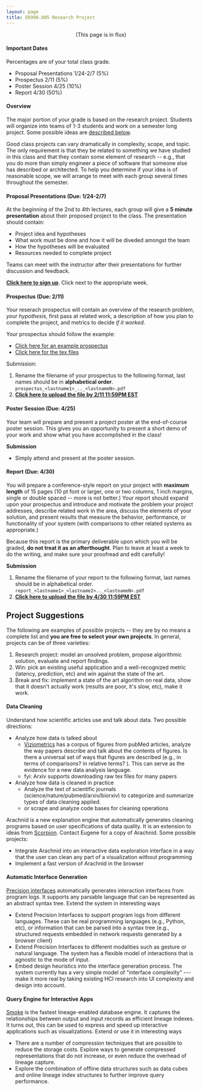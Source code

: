 ```yaml
---
layout: page
title: E6998.005 Research Project
---
```


<center>(This page is in flux)</center>

#### Important Dates 

Percentages are of your total class grade.

* Proposal Presentations    1/24-2/7 (5%)
* Prospectus       2/11    (5%)
* Poster Session   4/25    (10%)
* Report          4/30     (50%)

#### Overview


The major portion of your grade is based on the research project. Students will organize into teams of 1-3 students and work on a semester long project.  Some possible ideas are [described below](#suggestions).

Good class projects can vary dramatically in complexity, scope, and topic. The only requirement is that they be related to something we have studied in this class and that they contain some element of research -- e.g., that you do more than simply engineer a piece of software that someone else has described or architected. To help you determine if your idea is of reasonable scope, we will arrange to meet with each group several times throughout the semester.

#### Proposal Presentations (Due: 1/24-2/7)

At the beginning of the 2nd to 4th lectures, each group will give a **5 minute presentation** about their proposed project to the class.  The presentation should contain:

* Project idea and hypotheses
* What work must be done and how it will be diveded amongst the team
* How the hypotheses will be evaluated
* Resources needed to complete project

Teams can meet with the instructor after their presentations for further discussion and feedback.

[**Click here to sign up**](https://calendar.google.com/calendar/selfsched?sstoken=UUlmUlc5VDIwWDJwfGRlZmF1bHR8MTUwY2E3NDBiMDNhMTU4ZDIyODhlMjFlZTAzZGMyZTU).  Click next to the appropriate week.


<!-- Teams should consist of 1-3 people. In addition, if you have a project in mind, please indicate briefly (1--2 sentences) what you are thinking. We have included a list of possible projects at the end of this document although you are not required to choose from these. -->

<!-- [Click here to submit before class on 2/1](https://goo.gl/forms/j8aXKKtjxH0rzVgx2) -->


#### Prospectus (Due: 2/11)

Your reserach prospectus will contain an overview of the research problem, _your hypothesis_, first pass at related work, a description of how you plan to complete the project, and metrics to decide _if it worked_.   

<!--A good prospectus is basically the skeleton of the full report.  It is _highly recommended_ that you come to office hours to discuss project ideas before writing the prospectus.-->

Your prospectus should follow the example:

* [Click here for an example prospectus](./files/prospectus/prospectus.pdf)
* [Click here for the tex files](https://github.com/columbiaviz/columbiaviz.github.io/tree/master/files/prospectus)

Submission:

1. Rename the filename of your prospectus to the following format, last names should be in **alphabetical order**. `prospectus_<lastname1>_.._<lastnameN>.pdf`
2. [**Click here to upload the file by 2/11 11:59PM EST**](https://www.dropbox.com/request/Kmymco2V49BS3rSlWfls)


<!--
<a name="midpoint"></a>
#### Midpoint Review

The midpoint review will be an in-class exercise where teams will present and receive feedback/suggestions in a "speed-dating" style session.  Details will be released closer to the session.

Meet with your counterpart for 20 minutes - 10 minutes per team.  One team will describe the goal of their project and the current status and challenges, and the other team will listen and provide comments.

For the listening team, ask and provide answers to the following questions:

1. What opportunities/changes that make this work useful and timely? 
2. Why existing approaches fail to make use of these opportunities? 
3. What is the hypothesis?
4. What are the concrete steps to validate the hypothesis?
5. What suggestions did you, as the listener, provide?
-->

#### Poster Session (Due: 4/25)
Your team will prepare and present a project poster at the end-of-course poster session.   This gives you an opportunity to present a short demo of your work and show what you have accomplished in the class!

**Submission**

* Simply attend and present at the poster session.

#### Report (Due: 4/30)

You will prepare a conference-style report on your project with **maximum length** of 15 pages (10 pt font or larger, one or two columns, 1 inch margins, single or double spaced -- more is not better.) Your report should expand upon your prospectus and introduce and motivate the problem your project addresses, describe related work in the area, discuss the elements of your solution, and present results that measure the behavior, performance, or functionality of your system (with comparisons to other related systems as appropriate.)

Because this report is the primary deliverable upon which you will be graded, **do not treat it as an afterthought**. Plan to leave at least a week to do the writing, and make sure your proofread and edit carefully!

**Submission**

1. Rename the filename of your report to the following format, last names should be in alphabetical order. `report_<lastname1>_<lastname2>.._<lastnameN>.pdf`
2. [**Click here to upload the file by 4/30 11:59PM EST**](https://www.dropbox.com/request/9zdikb92vHFFPYtaFF0e)


<a name="suggestions"></a>
## Project Suggestions


The following are examples of possible projects -- they are by no means a complete list and **you are free to select your own projects**.  In general, projects can be of three varieties:

1. Research project: model an unsolved problem, propose algorithmic solution, evaluate and report findings.
2. Win: pick an existing useful application and a well-recognized metric (latency, prediction, etc) and win against the state of the art.
3. Break and fix: implement a state of the art algorithm on real data, show that it doesn't actually work (results are poor, it's slow, etc), make it work.

#### Data Cleaning

Understand how scientific articles use and talk about data.  Two possible directions:

* Analyze how data is talked about
  * [Viziometrics](http://viziometrics.org/api/) has a corpus of figures from pubMed articles, analyze the way papers describe and talk about the contents of figures.  Is there a universal set of ways that figures are described (e.g., in terms of comparisons? in relative terms? ).  This can serve as the evidence for a new data analysis language.
  * fyi: Arxiv supports downloading raw tex files for many papers
* Analyze how data is cleaned in practice
  * Analyze the text of scientific journals (science/nature/pubmed/arxiv/biorxiv) to categorize and summarize types of data cleaning applied.
  * or scrape and analyze code bases for cleaning operations

<!--* **Will it Clean?** Even automatic error _detection_ is notoriously difficult due to the ambiguounotion of what "clean" means.  However in data science applications, the test data for the prediction model provides a crisp notion of "clean" and has been used in BoostClean to perform automatic error detection and cleaning.  BoostClean simply worked for simple static datasets: extend its ideas to streaming datasets where the errors may change over time.-->

Arachnid is a new explanation engine that automatically generates cleaning programs based on user specifications of data quality.  It is an extension to ideas from [Scorpion](https://www.dropbox.com/s/1v6dcb16r840sdo/scorpion-vldb13.pdf?dl=0).  Contact Eugene for a copy of Arachnid.  Some possible projects:

* Integrate Arachnid into an interactive data exploration interface in a way that the user can clean any part of a visualization without programming
* Implement a fast version of Arachnid in the browser


#### Automatic Interface Generation

[Precision interfaces](https://arxiv.org/abs/1712.00078) automatically generates interaction interfaces from program logs.  It supports any parsable language that can be represented as an abstract syntax tree.  Extend the system in interesting ways 

* Extend Precision Interfaces to support program logs from different languages.  These can be real programming languages (e.g., Python, etc), or information that can be parsed into a syntax tree (e.g., structured requests embedded in network requests generated by a browser client)
* Extend Precision Interfaces to different modalities such as gesture or natural language.  The system has a flexible model of interactions that is agnostic to the mode of input.  
* Embed design heuristics into the interface generation process.  The system currently has a very simple model of "interface complexity" --- make it more real by taking existing HCI research into UI complexity and design into account.


#### Query Engine for Interactive Apps

[Smoke](https://www.dropbox.com/s/6xvg5qkdret60jk/smoke-vldb18-revision.pdf?dl=0) is the fastest lineage-enabled database engine.  It captures the relationships between output and input records as efficient lineage indexes.  It turns out, this can be used to express and speed up interactive applications such as visualizations.  Extend or use it in interesting ways 

* There are a number of compression techniques that are possible to reduce the storage costs.  Explore ways to generate compressed representations that do not increase, or even reduce the overhead of lineage capture.
* Explore the combination of offline data structures such as data cubes and online lineage index structures to further improve query performance.





